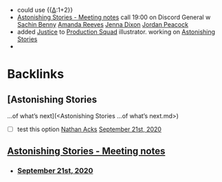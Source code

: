 - could use  {{[∆](<∆.md>):1+2}}
- [Astonishing Stories -  Meeting notes](<Astonishing Stories -  Meeting notes.md>) call 19:00 on Discord General w [Sachin Benny](<Sachin Benny.md>) [Amanda Reeves](<Amanda Reeves.md>) [Jenna Dixon](<Jenna Dixon.md>) [Jordan Peacock](<Jordan Peacock.md>)
- added [Justice](<Justice.md>) to [Production Squad](<Production Squad.md>) illustrator. working on [Astonishing Stories](<Astonishing Stories.md>)
- 

# Backlinks
## [Astonishing Stories
...of what’s next](<Astonishing Stories
...of what’s next.md>)
- [ ] test this option [Nathan Acks](<Nathan Acks.md>) [September 21st, 2020](<September 21st, 2020.md>)

## [Astonishing Stories -  Meeting notes](<Astonishing Stories -  Meeting notes.md>)
- ### [September 21st, 2020](<September 21st, 2020.md>)


